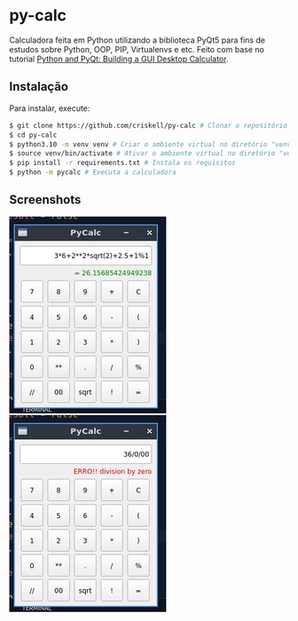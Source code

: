 # py-calc
Calculadora feita em Python utilizando a biblioteca PyQt5 para fins de estudos sobre Python, OOP, PIP, Virtualenvs e etc. Feito com base no tutorial [Python and PyQt: Building a GUI Desktop Calculator](https://realpython.com/python-pyqt-gui-calculator).

## Instalação
Para instalar, execute:
```bash
$ git clone https://github.com/criskell/py-calc # Clonar o repositório
$ cd py-calc
$ python3.10 -m venv venv # Criar o ambiente virtual no diretório "venv"
$ source venv/bin/activate # Ativar o ambiente virtual no diretório "venv"
$ pip install -r requirements.txt # Instala os requisitos
$ python -m pycalc # Executa a calculadora
```

## Screenshots
![Screenshot de um cálculo com sucesso](assets/screenshot1.jpg)
![Screenshot de um cálculo com erro](assets/screenshot2.jpg)